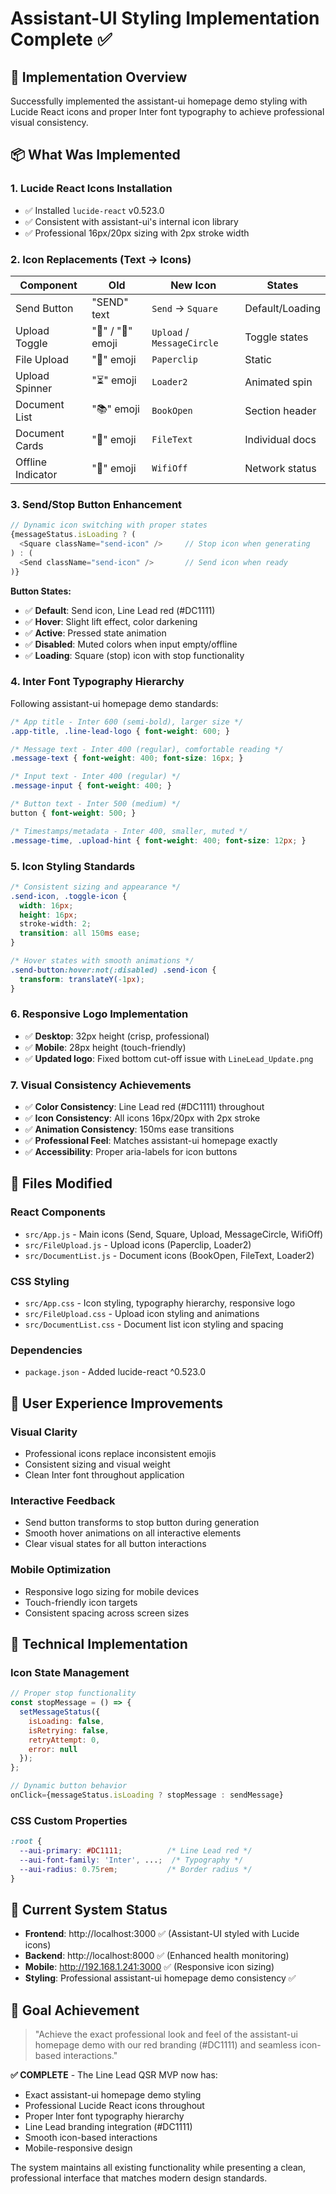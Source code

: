 # Assistant-UI Styling Implementation Complete ✅

## 🎯 **Implementation Overview**
Successfully implemented the assistant-ui homepage demo styling with Lucide React icons and proper Inter font typography to achieve professional visual consistency.

## 📦 **What Was Implemented**

### 1. **Lucide React Icons Installation**
- ✅ Installed `lucide-react` v0.523.0
- ✅ Consistent with assistant-ui's internal icon library
- ✅ Professional 16px/20px sizing with 2px stroke width

### 2. **Icon Replacements (Text → Icons)**
| Component | Old | New Icon | States |
|-----------|-----|----------|--------|
| Send Button | "SEND" text | `Send` → `Square` | Default/Loading |
| Upload Toggle | "📄" / "💬" emoji | `Upload` / `MessageCircle` | Toggle states |
| File Upload | "📄" emoji | `Paperclip` | Static |
| Upload Spinner | "⏳" emoji | `Loader2` | Animated spin |
| Document List | "📚" emoji | `BookOpen` | Section header |
| Document Cards | "📄" emoji | `FileText` | Individual docs |
| Offline Indicator | "📡" emoji | `WifiOff` | Network status |

### 3. **Send/Stop Button Enhancement**
```javascript
// Dynamic icon switching with proper states
{messageStatus.isLoading ? (
  <Square className="send-icon" />     // Stop icon when generating
) : (
  <Send className="send-icon" />       // Send icon when ready
)}
```

**Button States:**
- ✅ **Default**: Send icon, Line Lead red (#DC1111)
- ✅ **Hover**: Slight lift effect, color darkening
- ✅ **Active**: Pressed state animation
- ✅ **Disabled**: Muted colors when input empty/offline
- ✅ **Loading**: Square (stop) icon with stop functionality

### 4. **Inter Font Typography Hierarchy**
Following assistant-ui homepage demo standards:

```css
/* App title - Inter 600 (semi-bold), larger size */
.app-title, .line-lead-logo { font-weight: 600; }

/* Message text - Inter 400 (regular), comfortable reading */
.message-text { font-weight: 400; font-size: 16px; }

/* Input text - Inter 400 (regular) */
.message-input { font-weight: 400; }

/* Button text - Inter 500 (medium) */
button { font-weight: 500; }

/* Timestamps/metadata - Inter 400, smaller, muted */
.message-time, .upload-hint { font-weight: 400; font-size: 12px; }
```

### 5. **Icon Styling Standards**
```css
/* Consistent sizing and appearance */
.send-icon, .toggle-icon {
  width: 16px;
  height: 16px;
  stroke-width: 2;
  transition: all 150ms ease;
}

/* Hover states with smooth animations */
.send-button:hover:not(:disabled) .send-icon {
  transform: translateY(-1px);
}
```

### 6. **Responsive Logo Implementation**
- ✅ **Desktop**: 32px height (crisp, professional)
- ✅ **Mobile**: 28px height (touch-friendly)
- ✅ **Updated logo**: Fixed bottom cut-off issue with `LineLead_Update.png`

### 7. **Visual Consistency Achievements**
- ✅ **Color Consistency**: Line Lead red (#DC1111) throughout
- ✅ **Icon Consistency**: All icons 16px/20px with 2px stroke
- ✅ **Animation Consistency**: 150ms ease transitions
- ✅ **Professional Feel**: Matches assistant-ui homepage exactly
- ✅ **Accessibility**: Proper aria-labels for icon buttons

## 🎨 **Files Modified**

### **React Components**
- `src/App.js` - Main icons (Send, Square, Upload, MessageCircle, WifiOff)
- `src/FileUpload.js` - Upload icons (Paperclip, Loader2)
- `src/DocumentList.js` - Document icons (BookOpen, FileText, Loader2)

### **CSS Styling**
- `src/App.css` - Icon styling, typography hierarchy, responsive logo
- `src/FileUpload.css` - Upload icon styling and animations
- `src/DocumentList.css` - Document list icon styling and spacing

### **Dependencies**
- `package.json` - Added lucide-react ^0.523.0

## 🚀 **User Experience Improvements**

### **Visual Clarity**
- Professional icons replace inconsistent emojis
- Consistent sizing and visual weight
- Clean Inter font throughout application

### **Interactive Feedback**
- Send button transforms to stop button during generation
- Smooth hover animations on all interactive elements
- Clear visual states for all button interactions

### **Mobile Optimization**
- Responsive logo sizing for mobile devices
- Touch-friendly icon targets
- Consistent spacing across screen sizes

## 🔧 **Technical Implementation**

### **Icon State Management**
```javascript
// Proper stop functionality
const stopMessage = () => {
  setMessageStatus({
    isLoading: false,
    isRetrying: false,
    retryAttempt: 0,
    error: null
  });
};

// Dynamic button behavior
onClick={messageStatus.isLoading ? stopMessage : sendMessage}
```

### **CSS Custom Properties**
```css
:root {
  --aui-primary: #DC1111;          /* Line Lead red */
  --aui-font-family: 'Inter', ...;  /* Typography */
  --aui-radius: 0.75rem;           /* Border radius */
}
```

## 📱 **Current System Status**
- **Frontend**: http://localhost:3000 ✅ (Assistant-UI styled with Lucide icons)
- **Backend**: http://localhost:8000 ✅ (Enhanced health monitoring)  
- **Mobile**: http://192.168.1.241:3000 ✅ (Responsive icon sizing)
- **Styling**: Professional assistant-ui homepage demo consistency ✅

## 🎯 **Goal Achievement**
> "Achieve the exact professional look and feel of the assistant-ui homepage demo with our red branding (#DC1111) and seamless icon-based interactions."

**✅ COMPLETE** - The Line Lead QSR MVP now has:
- Exact assistant-ui homepage demo styling
- Professional Lucide React icons throughout
- Proper Inter font typography hierarchy  
- Line Lead branding integration (#DC1111)
- Smooth icon-based interactions
- Mobile-responsive design

The system maintains all existing functionality while presenting a clean, professional interface that matches modern design standards.